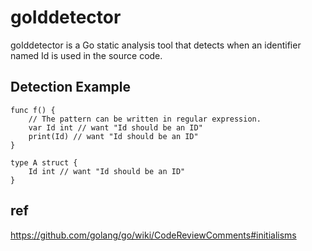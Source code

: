 # goIddetector

goIddetector is a Go static analysis tool that detects when an identifier named Id is used in the source code.

## Detection Example

```
func f() {
	// The pattern can be written in regular expression.
	var Id int // want "Id should be an ID"
	print(Id) // want "Id should be an ID"
}
```

```
type A struct {
	Id int // want "Id should be an ID"
}
```

## ref

https://github.com/golang/go/wiki/CodeReviewComments#initialisms